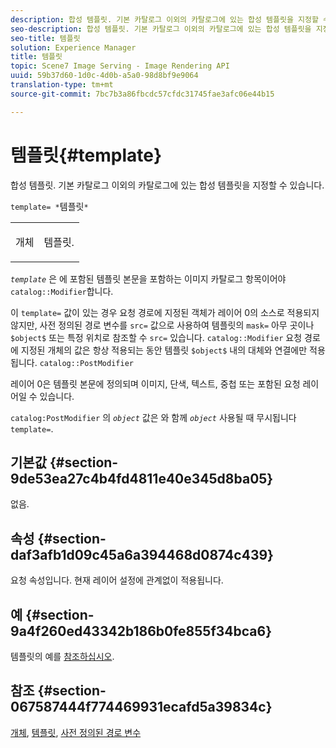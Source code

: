 ```yaml
---
description: 합성 템플릿. 기본 카탈로그 이외의 카탈로그에 있는 합성 템플릿을 지정할 수 있습니다.
seo-description: 합성 템플릿. 기본 카탈로그 이외의 카탈로그에 있는 합성 템플릿을 지정할 수 있습니다.
seo-title: 템플릿
solution: Experience Manager
title: 템플릿
topic: Scene7 Image Serving - Image Rendering API
uuid: 59b37d60-1d0c-4d0b-a5a0-98d8bf9e9064
translation-type: tm+mt
source-git-commit: 7bc7b3a86fbcdc57cfdc31745fae3afc06e44b15

---
```



# 템플릿{#template}

합성 템플릿. 기본 카탈로그 이외의 카탈로그에 있는 합성 템플릿을 지정할 수 있습니다.

`template= *`템플릿`*`

<table id="simpletable_DEC6F4EB460D453B8F272C98C9C8B7E5"> 
 <tr class="strow"> 
  <td class="stentry"> <p><span class="varname"> 개체</span> </p> </td> 
  <td class="stentry"> <p>템플릿. </p></td> 
 </tr> 
</table>

*`template`* 은 에 포함된 템플릿 본문을 포함하는 이미지 카탈로그 항목이어야 `catalog::Modifier`합니다.

이 `template=` 값이 있는 경우 요청 경로에 지정된 객체가 레이어 0의 소스로 적용되지 않지만, 사전 정의된 경로 변수를 `src=` 값으로 사용하여 템플릿의 `mask=` 아무 곳이나 `$object$` 또는 특정 위치로 참조할 수 `src=` 있습니다. `catalog::Modifier` 요청 경로에 지정된 개체의 값은 항상 적용되는 동안 템플릿 `$object$` 내의 대체와 연결에만 적용됩니다. `catalog::PostModifier`

레이어 0은 템플릿 본문에 정의되며 이미지, 단색, 텍스트, 중첩 또는 포함된 요청 레이어일 수 있습니다.

`catalog:PostModifier` 의 *`object`* 값은 와 함께 *`object`* 사용될 때 무시됩니다 `template=`.

## 기본값 {#section-9de53ea27c4b4fd4811e40e345d8ba05}

없음.

## 속성 {#section-daf3afb1d09c45a6a394468d0874c439}

요청 속성입니다. 현재 레이어 설정에 관계없이 적용됩니다.

## 예 {#section-9a4f260ed43342b186b0fe855f34bca6}

템플릿의 예를 [참조하십시오](../../../../../is-api/http-ref/image-serving-api-ref/c-http-protocol-reference/c-templates/c-templates.md#concept-3cd2d2adae0e41b2979b9640244d4d3e).

## 참조 {#section-067587444f774469931ecafd5a39834c}

[개체](../../../../../is-api/http-ref/image-serving-api-ref/c-http-protocol-reference/c-data-types/r-object.md#reference-2591bd24548d462782c68d138ef795a0), [템플릿](../../../../../is-api/http-ref/image-serving-api-ref/c-http-protocol-reference/c-templates/c-templates.md#concept-3cd2d2adae0e41b2979b9640244d4d3e), [사전 정의된 경로 변수](../../../../../is-api/http-ref/image-serving-api-ref/c-http-protocol-reference/c-syntax-and-features/r-is-http-substitution-variables.md#reference-90dc01aba44940e4acdd0c6476e7aa5a)
